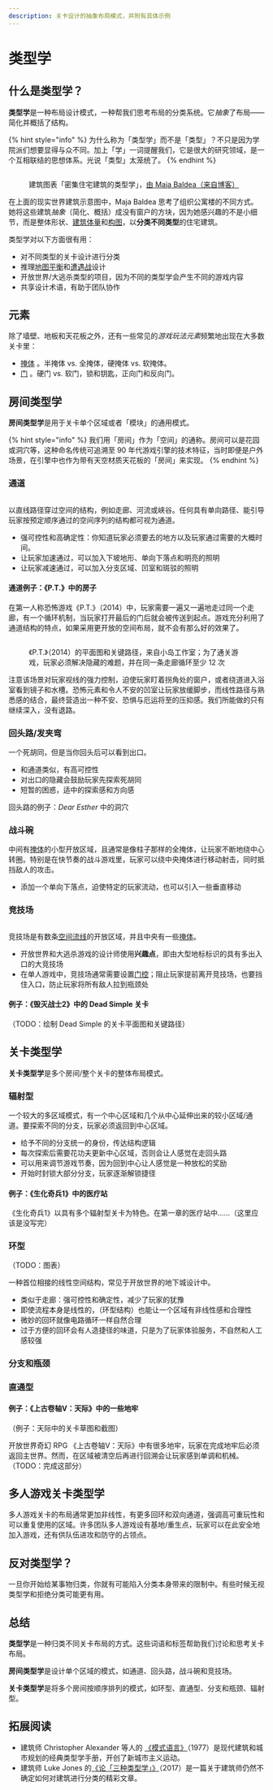 ```yaml
---
description: 关卡设计的抽象布局模式，并附有具体示例
---
```


# 类型学

## 什么是类型学？

**类型学**是一种布局设计模式，一种帮我们思考布局的分类系统。它*抽象*了布局——简化并概括了结构。

{% hint style="info" %}
为什么称为「类型学」而不是「类型」？不只是因为学院派们想要显得与众不同。加上「学」一词提醒我们，它是很大的研究领域，是一个互相联结的思想体系。光说「类型」太笼统了。
{% endhint %}

<figure><img src="../../../.gitbook/assets/typology-1.png" alt=""><figcaption><p>建筑图表「密集住宅建筑的类型学」，<a href="https://densityarchitecture.wordpress.com/2013/01/21/formal-typologies-of-dense-residential-architectures/">由 Maja Baldea（来自博客）</a></p></figcaption></figure>

在上面的现实世界建筑示意图中，Maja Baldea 思考了组织公寓楼的不同方式。她将这些建筑*抽象*（简化、概括）成没有窗户的方块，因为她感兴趣的不是小细节，而是整体形状、[建筑体量](../../blockout/massing/README.md)和[构图](../../blockout/massing/composition.md)，以**分类不同类型**的住宅建筑。

类型学对以下方面很有用： 

- 对不同类型的关卡设计进行分类
- 推理[地图平衡](..\..\combat\map_balance.md)和[遭遇战](..\..\combat\encounter.md)设计
- 开放世界/大逃杀类型的项目，因为不同的类型学会产生不同的游戏内容
- 共享设计术语，有助于团队协作

## 元素

除了墙壁、地板和天花板之外，还有一些常见的*游戏玩法元素*频繁地出现在大多数关卡里：

-  [掩体](..\..\combat\cover.md) 。半掩体 vs. 全掩体，硬掩体 vs. 软掩体。
-  [门](gates.md) 。硬门 vs. 软门，锁和钥匙，正向门和反向门。

## 房间类型学

**房间类型学**是用于关卡单个区域或者「模块」的通用模式。

{% hint style="info" %}
我们用「房间」作为「空间」的通称。房间可以是花园或洞穴等，这种命名传统可追溯至 90 年代游戏引擎的技术特征，当时即便是户外场景，在引擎中也作为带有天空材质天花板的「房间」来实现。
{% endhint %}

### 通道

<figure><img src="../../../.gitbook/assets/typology-2.png" alt=""></figure>

以直线路径穿过空间的结构，例如走廊、河流或峡谷。任何具有单向路径、能引导玩家按预定顺序通过的空间序列的结构都可视为通道。

- 强可控性和高确定性：你知道玩家必须要去的地方以及玩家通过需要的大概时间。
- 让玩家加速通过，可以加入下坡地形、单向下落点和明亮的照明
- 让玩家减速通过，可以加入分支区域、凹室和斑驳的照明

#### 通道例子：《P.T.》中的房子

在第一人称恐怖游戏《P.T.》（2014）中，玩家需要一遍又一遍地走过同一个走廊，有一个循环机制，当玩家打开最后的门后就会被传送到起点。游戏充分利用了通道结构的特点，如果采用更开放的空间布局，就不会有那么好的效果了。

<figure><img src="../../../.gitbook/assets/typology-3.png" alt=""><figcaption><p>《P.T.》（2014）的平面图和关键路径，来自小岛工作室；为了通关游戏，玩家必须解决隐藏的难题，并在同一条走廊循环至少 12 次</p></figcaption></figure>

注意该场景对玩家视线的强力控制，迫使玩家盯着拐角处的窗户，或者绕道进入浴室看到镜子和水槽。恐怖元素和令人不安的凹室让玩家放缓脚步，而线性路径与熟悉感的结合，最终营造出一种不安、恐惧与厄运将至的压抑感。我们所能做的只有继续深入，没有退路。

### 回头路/发夹弯

一个死胡同，但是当你回头后可以看到出口。

- 和通道类似，有高可控性
- 对出口的隐藏会鼓励玩家先探索死胡同
- 短暂的困惑，适中的探索感和方向感

回头路的例子：*Dear Esther* 中的洞穴

### 战斗碗

中间有[掩体]( ..\..\combat\cover.md)的小型开放区域，且通常是像柱子那样的全掩体，让玩家不断地绕中心转圈。特别是在快节奏的战斗游戏里，玩家可以绕中央掩体进行移动射击，同时抵挡敌人的攻击。

- 添加一个单向下落点，迫使特定的玩家流动，也可以引入一些垂直移动

### 竞技场

<figure><img src="../../../.gitbook/assets/typology-4.png" alt=""></figure>

竞技场是有数条[空间流线](..\flow\circulation.md)的开放区域，并且中央有一些[掩体](..\..\combat\cover.md)。

- 开放世界和大逃杀游戏的设计师使用**兴趣点**，即由大型地标标识的具有多出入口的大竞技场
- 在单人游戏中，竞技场通常需要设置[门控](gates.md)；阻止玩家提前离开竞技场，也要挡住入口，防止玩家将所有敌人拉到瓶颈处

#### 例子：《毁灭战士2》中的 Dead Simple 关卡

（TODO：绘制 Dead Simple 的关卡平面图和关键路径）

## 关卡类型学

**关卡类型学**是多个房间/整个关卡的整体布局模式。

### 辐射型

一个较大的多区域模式，有一个中心区域和几个从中心延伸出来的较小区域/通道。要探索不同的分支，玩家必须返回到中心区域。

- 给予不同的分支统一的身份，传达结构逻辑
- 每次探索后需要花功夫更新中心区域，否则会让人感觉在走回头路
- 可以用来调节游戏节奏，因为回到中心让人感觉是一种放松的奖励
- 开始时封锁大部分分支，玩家逐渐解锁捷径

#### 例子：《生化奇兵1》中的医疗站

《生化奇兵1》以具有多个辐射型关卡为特色。在第一章的医疗站中……（这里应该是没写完）

### 环型

（TODO：图表）

一种首位相接的线性空间结构，常见于开放世界的地下城设计中。

- 类似于走廊：强可控性和确定性，减少了玩家的犹豫
- 即使流程本身是线性的，（环型结构）也能让一个区域有非线性感和合理性
- 微妙的回环就像电路循环一样自然合理
- 过于方便的回环会有人造捷径的味道，只是为了玩家体验服务，不自然和人工感较强

### 分支和瓶颈

### 直通型

#### 例子：《上古卷轴V：天际》中的一些地牢

（例子：天际中的关卡草图和截图）

开放世界奇幻 RPG 《上古卷轴V：天际》中有很多地牢，玩家在完成地牢后必须返回主世界。然而，在区域被清空后再进行回溯会让玩家感到单调和机械。（TODO：完成这部分）

## 多人游戏关卡类型学

多人游戏关卡的布局通常更加非线性，有更多回环和双向通道，强调高可重玩性和可以重复使用的区域。许多团队多人游戏设有基地/重生点，玩家可以在此安全地加入游戏，还有供队伍进攻和防守的占领点。

## 反对类型学？

一旦你开始给某事物归类，你就有可能陷入分类本身带来的限制中。有些时候无视类型学和拒绝分类可能更有用。

## 总结

**类型学**是一种归类不同关卡布局的方式。这些词语和标签帮助我们讨论和思考关卡布局。

**房间类型学**是设计单个区域的模式，如通道、回头路，战斗碗和竞技场。

**关卡类型学**是将多个房间按顺序排列的模式，如环型、直通型、分支和瓶颈、辐射型。

## 拓展阅读

- 建筑师 Christopher Alexander 等人的 [《模式语言》](https://en.wikipedia.org/wiki/A_Pattern_Language)（1977）是现代建筑和城市规划的经典类型学手册，开创了新城市主义运动。
- 建筑师 Luke Jones 的[《论「三种类型学」》](https://medium.com/@tlukejones/on-the-three-typologies-ed0b5747fd9c)（2017）是一篇关于建筑师仍然不确定如何对建筑进行分类的精彩文章。
